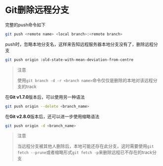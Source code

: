 # Git删除远程分支

完整的push命令如下

```bash
git push <remote name> <local branch>:<remote branch>
```

push时，忽略本地分支名，这样来告知远程服务器本地分支没有了，删除远程分支

```bash
git push origin :old-state-with-mean-deviation-from-centre
```

> 注意
>
> 使用`git branch -d -r <branch name>`命令仅仅是删除的本地对该远程分支的track

在**Git v1.7.0**版本后，可以使用另一种语法

```bash
git push origin --delete <branch_name>
```

在**Git v2.8.0**版本后，还可以进一步使用缩略语法

```bash
git push origin -d <branch_name>
```

> 注意
>
> 当远程分支被其他人删除后，本地可能还存在此分支，这时需要使用`git fetch --prune`或者缩略形式`git fetch -p`来删除远程已不存在的track分支


[1]: https://makandracards.com/makandra/621-git-delete-a-branch-local-or-remote "Git: Delete a branch (local or remote)"

[2]: https://stackoverflow.com/questions/2003505/how-do-i-delete-a-git-branch-both-locally-and-remotely "How do I delete a Git branch both locally and remotely?"

[3]: https://stackoverflow.com/questions/17546171/how-to-delete-a-remote-branch-using-git "How to delete a remote branch using Git?"
